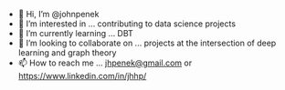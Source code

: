 - 👋 Hi, I’m @johnpenek
- 👀 I’m interested in ... contributing to data science projects
- 🌱 I’m currently learning ... DBT
- 💞️ I’m looking to collaborate on ... projects at the intersection of deep learning and graph theory
- 📫 How to reach me ... jhpenek@gmail.com or https://www.linkedin.com/in/jhhp/
